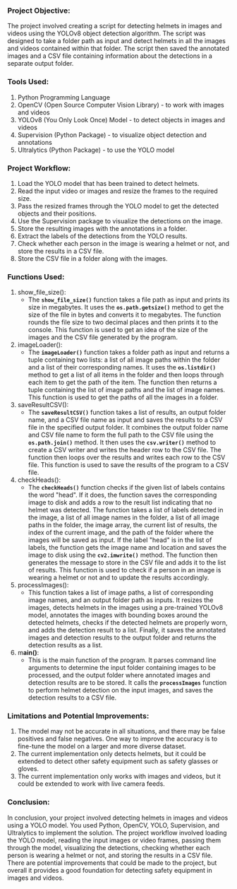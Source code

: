 ### Project Objective:

The project involved creating a script for detecting helmets in images and videos using the YOLOv8 object detection algorithm. The script was designed to take a folder path as input and detect helmets in all the images and videos contained within that folder. The script then saved the annotated images and a CSV file containing information about the detections in a separate output folder.

### Tools Used:

1. Python Programming Language
2. OpenCV (Open Source Computer Vision Library) - to work with images and videos
3. YOLOv8 (You Only Look Once) Model - to detect objects in images and videos
4. Supervision (Python Package) - to visualize object detection and annotations
5. Ultralytics (Python Package) - to use the YOLO model

### Project Workflow:

1. Load the YOLO model that has been trained to detect helmets.
2. Read the input video or images and resize the frames to the required size.
3. Pass the resized frames through the YOLO model to get the detected objects and their positions.
4. Use the Supervision package to visualize the detections on the image.
5. Store the resulting images with the annotations in a folder.
6. Extract the labels of the detections from the YOLO results.
7. Check whether each person in the image is wearing a helmet or not, and store the results in a CSV file.
8. Store the CSV file in a folder along with the images.

### Functions Used:

1. show_file_size():
    - The **`show_file_size()`** function takes a file path as input and prints its size in megabytes. It uses the **`os.path.getsize()`** method to get the size of the file in bytes and converts it to megabytes. The function rounds the file size to two decimal places and then prints it to the console. This function is used to get an idea of the size of the images and the CSV file generated by the program.
2. imageLoader():
    - The **`imageLoader()`** function takes a folder path as input and returns a tuple containing two lists: a list of all image paths within the folder and a list of their corresponding names. It uses the **`os.listdir()`** method to get a list of all items in the folder and then loops through each item to get the path of the item. The function then returns a tuple containing the list of image paths and the list of image names. This function is used to get the paths of all the images in a folder.
3. saveResultCSV():
    - The **`saveResultCSV()`** function takes a list of results, an output folder name, and a CSV file name as input and saves the results to a CSV file in the specified output folder. It combines the output folder name and CSV file name to form the full path to the CSV file using the **`os.path.join()`** method. It then uses the **`csv.writer()`** method to create a CSV writer and writes the header row to the CSV file. The function then loops over the results and writes each row to the CSV file. This function is used to save the results of the program to a CSV file.
4. checkHeads():
    - The **`checkHeads()`** function checks if the given list of labels contains the word "head". If it does, the function saves the corresponding image to disk and adds a row to the result list indicating that no helmet was detected. The function takes a list of labels detected in the image, a list of all image names in the folder, a list of all image paths in the folder, the image array, the current list of results, the index of the current image, and the path of the folder where the images will be saved as input. If the label "head" is in the list of labels, the function gets the image name and location and saves the image to disk using the **`cv2.imwrite()`** method. The function then generates the message to store in the CSV file and adds it to the list of results. This function is used to check if a person in an image is wearing a helmet or not and to update the results accordingly.
5. processImages():
    - This function takes a list of image paths, a list of corresponding image names, and an output folder path as inputs. It resizes the images, detects helmets in the images using a pre-trained YOLOv8 model, annotates the images with bounding boxes around the detected helmets, checks if the detected helmets are properly worn, and adds the detection result to a list. Finally, it saves the annotated images and detection results to the output folder and returns the detection results as a list.
6. m**ain()**: 
    - This is the main function of the program. It parses command line arguments to determine the input folder containing images to be processed, and the output folder where annotated images and detection results are to be stored. It calls the **`processImages`** function to perform helmet detection on the input images, and saves the detection results to a CSV file.

### Limitations and Potential Improvements:

1. The model may not be accurate in all situations, and there may be false positives and false negatives. One way to improve the accuracy is to fine-tune the model on a larger and more diverse dataset.
2. The current implementation only detects helmets, but it could be extended to detect other safety equipment such as safety glasses or gloves.
3. The current implementation only works with images and videos, but it could be extended to work with live camera feeds.
    
    

### Conclusion:

In conclusion, your project involved detecting helmets in images and videos using a YOLO model. You used Python, OpenCV, YOLO, Supervision, and Ultralytics to implement the solution. The project workflow involved loading the YOLO model, reading the input images or video frames, passing them through the model, visualizing the detections, checking whether each person is wearing a helmet or not, and storing the results in a CSV file. There are potential improvements that could be made to the project, but overall it provides a good foundation for detecting safety equipment in images and videos.